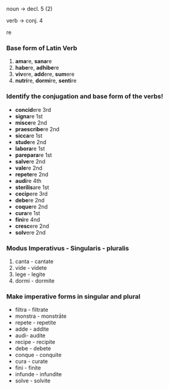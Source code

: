 noun -> decl. 5 (2) 

verb -> conj. 4 

re

### Base form of Latin Verb 

1. **ama**re, **sana**re
2. **habe**re, **adhibe**re
3. **viv**ere, **add**ere, **sum**ere
4. **nutri**re, **dormi**re, **senti**re

### Identify the conjugation and base form of the verbs!

- **concid**ere  3rd
- **signa**re 1st
- **misce**re 2nd
- **praescribe**re 2nd
- **sicca**re 1st
- **stude**re 2nd
- **labora**re 1st
- **parepara**re 1st
- **salve**re 2nd
- **vale**re 2nd
- **repete**re 2nd
- **audi**re 4th
- **sterilis**are 1st
- **cecip**ere 3rd 
- **debe**re 2nd
- **coque**re 2nd
- **cura**re 1st
- **fini**re 4nd
- **cresc**ere 2nd
- **solv**ere 2nd

### Modus Imperativus - Singularis  - pluralis

1. canta - cantate 
2. vide - videte 
3. lege - legite
4. dormi - dormite

### Make imperative forms in singular and plural
- filtra - filtrate
- monstra - monstrāte
- repete - repetite
- adde - addite
- audi- audite
- recipe - recipite
- debe - debete
- conque - conquite
- cura - curate
- fini - finite
- infunde - infundite
- solve - solvite


